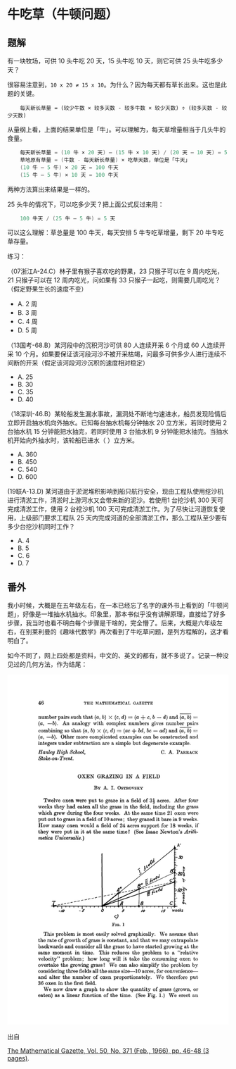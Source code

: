 # 牛吃草（牛顿问题）

## 题解

有一块牧场，可供 10 头牛吃 20 天，15 头牛吃 10 天，则它可供 25 头牛吃多少天？

很容易注意到，`10 x 20 ≠ 15 x 10`。为什么？因为每天都有草长出来。这也是此题的关键。

```
    每天新长草量 = (较少牛数 × 较多天数 - 较多牛数 × 较少天数) ÷ (较多天数 - 较少天数)
```

从量纲上看，上面的结果单位是「牛」。可以理解为，每天草增量相当于几头牛的食量。

```cpp
    每天新长草量 = (10 牛 × 20 天) – (15 牛 × 10 天) / (20 天 – 10 天) = 5 牛
    草地原有草量 = (牛数 - 每天新长草量) × 吃草天数，单位是「牛天」
    (10 牛 – 5 牛) × 20 天 = 100 牛天
    (15 牛 – 5 牛) × 10 天 = 100 牛天
```

两种方法算出来结果是一样的。

25 头牛的情况下，可以吃多少天？把上面公式反过来用：

```cpp
    100 牛天 / (25 牛 – 5 牛) = 5 天
```

可以这么理解：草总量是 100 牛天，每天安排 5 牛专吃草增量，剩下 20 牛专吃草存量。

练习：

（07浙江A-24.C）林子里有猴子喜欢吃的野果，23 只猴子可以在 9 周内吃光，21 只猴子可以在 12 周内吃光，问如果有 33 只猴子一起吃，则需要几周吃光？（假定野果生长的速度不变）
* A. 2 周
* B. 3 周
* C. 4 周
* D. 5 周

（13国考-68.B）某河段中的沉积河沙可供 80 人连续开采 6 个月或 60 人连续开采 10 个月。如果要保证该河段河沙不被开采枯竭，问最多可供多少人进行连续不间断的开采（假定该河段河沙沉积的速度相对稳定）
* A. 25
* B. 30
* C. 35
* D. 40

（18深圳-46.B）某轮船发生漏水事故，漏洞处不断地匀速进水，船员发现险情后立即开启抽水机向外抽水。已知每台抽水机每分钟抽水 20 立方米，若同时使用 2 台抽水机 15 分钟能把水抽完，若同时使用 3 台抽水机 9 分钟能把水抽完。当抽水机开始向外抽水时，该轮船已进水（ ）立方米。
* A. 360
* B. 450
* C. 540
* D. 600

(19联A-13.D) 某河道由于淤泥堆积影响到船只航行安全，现由工程队使用挖沙机进行清淤工作，清淤时上游河水又会带来新的泥沙。若使用1 台挖沙机 300 天可完成清淤工作，使用 2 台挖沙机 100 天可完成清淤工作。为了尽快让河道恢复使用，上级部门要求工程队 25 天内完成河道的全部清淤工作，那么工程队至少要有多少台挖沙机同时工作？
* A. 4
* B. 5
* C. 6
* D. 7

## 番外

我小时候，大概是在五年级左右，在一本已经忘了名字的课外书上看到的「牛顿问题」，好像是一堆抽水机抽水。印象里，那本书似乎没有讲解原理，直接给了好多步骤，我当时也看不明白每个步骤是干啥的，完全懵了。后来，大概是六年级左右，在别莱利曼的《趣味代数学》再次看到了牛吃草问题，是列方程解的，这才看明白了。

如今不同了，网上四处都是资料，中文的、英文的都有，就不多说了。记录一种没见过的几何方法，作为结尾：

![oxen-grazing-on-math-gazette.gif](oxen-grazing-on-math-gazette.gif "oxen-grazing-on-math-gazette")

出自

[The Mathematical Gazette, Vol. 50, No. 371 (Feb., 1966), pp. 46-48 (3 pages)](https://www.jstor.org/stable/3614824).
